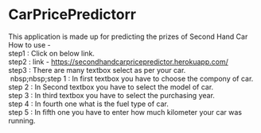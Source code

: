 # CarPricePredictorr
This application is made up for predicting the prizes of Second Hand Car <br/>
How to use -<br/>
  step1 : Click on below link.<br/>
  step2 : link - https://secondhandcarpricepredictor.herokuapp.com/<br/>
  step3 : There are many textbox select as per your car.<br/>
        &nbsp;nbsp;nbsp;step 1 : In first textbox you have to choose the compony of car. <br/>
        step 2 : In Second textbox you have to select the model of car.<br/>
        step 3 : In third textbox you have to select the purchasing year.<br/>
        step 4 : In fourth one what is the fuel type of car.<br/>
        step 5 : In fifth one you have to enter how much kilometer your car was running.<br/>

